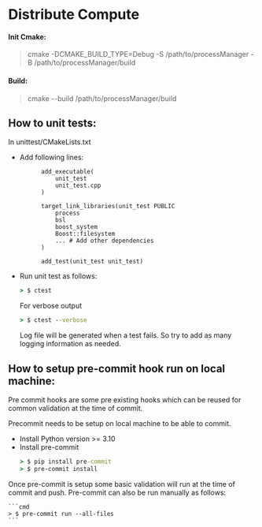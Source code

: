 # Distribute Compute

#### Init Cmake:

> cmake -DCMAKE_BUILD_TYPE=Debug -S /path/to/processManager -B /path/to/processManager/build

#### Build:

> cmake --build /path/to/processManager/build

## How to unit tests:

In unittest/CMakeLists.txt
- Add following lines:

            add_executable(
                unit_test
                unit_test.cpp
            )

            target_link_libraries(unit_test PUBLIC
                process
                bsl
                boost_system
                Boost::filesystem
                ... # Add other dependencies
            )

            add_test(unit_test unit_test)

- Run unit test as follows:

    ```cmd
    > $ ctest
    ```

    For verbose output
    ```cmd
    > $ ctest --verbose
    ```

    Log file will be generated when a test fails. So try to add as many logging information as needed.

## How to setup pre-commit hook run on local machine:

Pre commit hooks are some pre existing hooks which can be reused for common validation at the time of commit.

Precommit needs to be setup on local machine to be able to commit.

- Install Python version >= 3.10
- Install pre-commit
    ```cmd
    > $ pip install pre-commit
    > $ pre-commit install
    ```

Once pre-commit is setup some basic validation will run at the time of commit and push.
Pre-commit can also be run manually as follows:

    ```cmd
    > $ pre-commit run --all-files
    ```